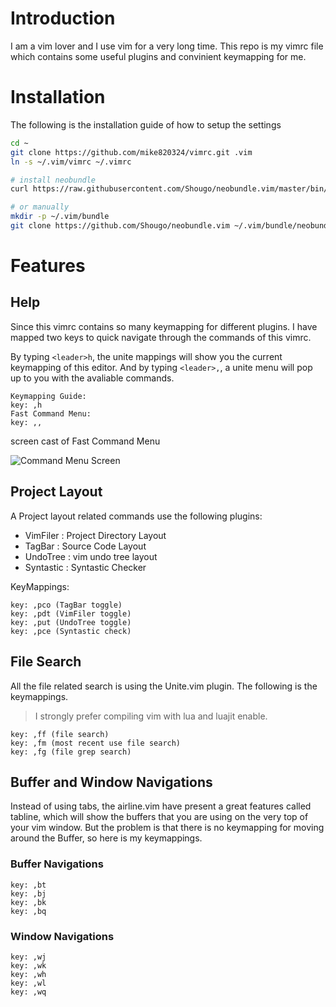 # Introduction
I am a vim lover and I use vim for a very long time. This repo is my vimrc file which contains some useful plugins and convinient keymapping for me.

# Installation
The following is the installation guide of how to setup the settings
```bash
cd ~
git clone https://github.com/mike820324/vimrc.git .vim
ln -s ~/.vim/vimrc ~/.vimrc

# install neobundle
curl https://raw.githubusercontent.com/Shougo/neobundle.vim/master/bin/install.sh | sh

# or manually
mkdir -p ~/.vim/bundle
git clone https://github.com/Shougo/neobundle.vim ~/.vim/bundle/neobundle.vim
```

# Features
## Help 
Since this vimrc contains so many keymapping for different plugins. 
I have mapped two keys to quick navigate through the commands of this vimrc.

By typing ```<leader>h```, the unite mappings will show you the current keymapping of this editor.
And by typing ```<leader>,```, a unite menu will pop up to you with the avaliable commands.
```
Keymapping Guide:
key: ,h
Fast Command Menu:
key: ,,
```
screen cast of Fast Command Menu

![Command Menu Screen](http://i.imgur.com/AIvpcXU.gif)

## Project Layout
A Project layout related commands use the following plugins:
* VimFiler : Project Directory Layout
* TagBar : Source Code Layout
* UndoTree : vim undo tree layout
* Syntastic : Syntastic Checker

KeyMappings: 
```
key: ,pco (TagBar toggle)
key: ,pdt (VimFiler toggle)
key: ,put (UndoTree toggle)
key: ,pce (Syntastic check)
```


## File Search
All the file related search is using the Unite.vim plugin. The following is the keymappings.
>I strongly prefer compiling vim with lua and luajit enable.

```
key: ,ff (file search)
key: ,fm (most recent use file search)
key: ,fg (file grep search)
```

## Buffer and Window Navigations
Instead of using tabs, the airline.vim have present a great features called tabline, 
which will show the buffers that you are using on the very top of your vim window.
But the problem is that there is no keymapping for moving around the Buffer, so here is my keymappings.

### Buffer Navigations
```
key: ,bt
key: ,bj
key: ,bk
key: ,bq
```

### Window Navigations
```
key: ,wj
key: ,wk
key: ,wh
key: ,wl
key: ,wq
```


